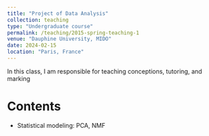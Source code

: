 ```yaml
---
title: "Project of Data Analysis"
collection: teaching
type: "Undergraduate course"
permalink: /teaching/2015-spring-teaching-1
venue: "Dauphine University, MIDO"
date: 2024-02-15
location: "Paris, France"
---
```


In this class, I am responsible for teaching conceptions, tutoring, and marking

Contents
======
* Statistical modeling: PCA, NMF 
